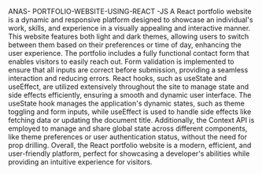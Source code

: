  ANAS- PORTFOLIO-WEBSITE-USING-REACT -JS
 A React portfolio website is a dynamic and responsive platform designed to showcase an individual's work, skills, and experience in a visually appealing and interactive manner. This website features both light and dark themes, allowing users to switch between them based on their preferences or time of day, enhancing the user experience. The portfolio includes a fully functional contact form that enables visitors to easily reach out. Form validation is implemented to ensure that all inputs are correct before submission, providing a seamless interaction and reducing errors. React hooks, such as useState and useEffect, are utilized extensively throughout the site to manage state and side effects efficiently, ensuring a smooth and dynamic user interface. The useState hook manages the application's dynamic states, such as theme toggling and form inputs, while useEffect is used to handle side effects like fetching data or updating the document title. Additionally, the Context API is employed to manage and share global state across different components, like theme preferences or user authentication status, without the need for prop drilling. Overall, the React portfolio website is a modern, efficient, and user-friendly platform, perfect for showcasing a developer's abilities while providing an intuitive experience for visitors.






